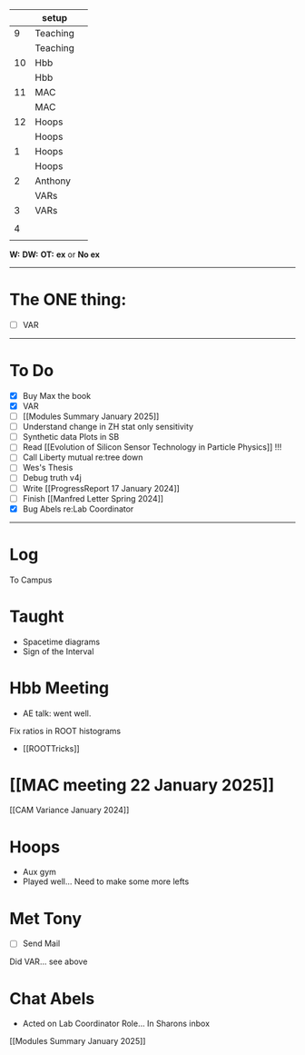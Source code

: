 
|     | setup    |     |
| --- | -------- | --- |
| 9   | Teaching |     |
|     | Teaching |     |
| 10  | Hbb      |     |
|     | Hbb      |     |
| 11  | MAC      |     |
|     | MAC      |     |
| 12  | Hoops    |     |
|     | Hoops    |     |
| 1   | Hoops    |     |
|     | Hoops    |     |
| 2   | Anthony  |     |
|     | VARs     |     |
| 3   | VARs     |     |
|     |          |     |
| 4   |          |     |
|     |          |     |

**W:**
**DW:**
**OT:**
**ex** or **No ex**

---
# The ONE thing: 
- [ ] VAR 

---
# To Do

- [x] Buy Max the book 
- [x] VAR
- [ ] [[Modules Summary January 2025]]
- [ ] Understand change in ZH stat only sensitivity 
- [ ] Synthetic data Plots in SB 
- [ ] Read [[Evolution of Silicon Sensor Technology in Particle Physics]] !!!
- [ ] Call Liberty mutual re:tree down
- [ ] Wes's Thesis
- [ ] Debug truth v4j
- [ ] Write  [[ProgressReport 17 January 2024]]
- [ ] Finish [[Manfred Letter Spring 2024]]
- [x] Bug Abels re:Lab Coordinator

---

# Log

To Campus

# Taught 
- Spacetime diagrams
- Sign of the Interval

# Hbb Meeting
- AE talk: went well. 

Fix ratios in ROOT histograms
- [[ROOTTricks]]


# [[MAC meeting 22 January 2025]]


[[CAM Variance January 2024]]


# Hoops 
- Aux gym
- Played well... Need to make some more lefts 

# Met Tony
- [ ] Send Mail

Did VAR... see above

# Chat Abels
- Acted on Lab Coordinator Role... In Sharons inbox

[[Modules Summary January 2025]]
